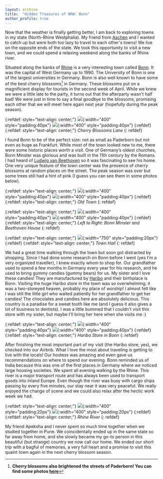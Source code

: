 ```yaml
---
layout: archive
title:  "Hidden Treasures of NRW: Bonn"
author_profile: true
---
```


Now that the weather is finally getting better, I am back to exploring towns in my state (North-Rhine Westphalia). My friend from [Aachen](https://mugdhak30.github.io/Hidden-Treasures-Of-NRW-Aachen/) and I wanted to catch up but were both too lazy to travel to each other's towns! We live on the opposite ends of the state. We took this opportunity to visit a new town, and we could spend a relaxing weekend along the banks of Rhine river.

Situated along the banks of [Rhine](https://en.wikipedia.org/wiki/Rhine) is a very interesting town called [Bonn](https://en.wikipedia.org/wiki/Bonn). It was the capital of West Germany up to 1990. The University of Bonn is one of the largest universities in Germany. Bonn is also well known to have some of the best cherry blossoms[^1] in Germany. These blossoms put on a magnificient display for tourists in the second week of April. While we knew we were a little late to the party, it turns out that the afterparty wasn't half bad! We were just in time to say a final goodbye to the blossoms, promising each other that we will meet here again next year (hopefully during the peak season). 

{:refdef: style="text-align: center;"}
![](/images/Bonn7.jpg){:width="400" style="padding:40px"}
![](/images/Bonn9.jpg){:width="400" style="padding:40px"}
{:refdef}
{:refdef: style="text-align: center;"}
*Cherry Blossoms Lane*
{: refdef}

I found Bonn to be of the perfect size: not as small as Paderborn but not even as huge as Frankfurt. While most of the town looked new to me, there were some historic places worth a visit. One of Germany’s oldest churches, Bonn Minster was glorious and was built in the 11th century by the Romans. I had heard of [Ludwig van Beethoven](https://en.wikipedia.org/wiki/Ludwig_van_Beethoven) so it was fascinating to see his home. One very unique feature of the town center was the presence of cherry blossoms at random places on the street. The peak season was over but some trees still had a hint of pink (I guess you can see them in some photos below).  


{:refdef: style="text-align: center;"}
![](/images/Bonn3.jpg){:width="400" style="padding:40px"}
![](/images/Bonn6.jpg){:width="400" style="padding:40px"}
{:refdef}
{:refdef: style="text-align: center;"}
*Old Town*
{: refdef}

{:refdef: style="text-align: center;"}
![](/images/Bonn5.jpg){:width="400" style="padding:40px"}
![](/images/Bonn8.jpg){:width="400" style="padding:40px"}
{:refdef}
{:refdef: style="text-align: center;"}
*Left to Right: Bonn Minster and Beethoven House*
{: refdef}

{:refdef: style="text-align: center;"}
![](/images/Bonn4.jpg){:width="750" style="padding:20px"}
{:refdef}
{:refdef: style="text-align: center;"}
*Town Hall*
{: refdef}

We had a great time walking through the town but soon got distracted by shopping. Since I had done some research on Bonn before I went (yes I'm a very organized traveller), I knew exactly whom to shop for. Our grandfather used to spend a few months in Germany every year for his research, and he used to bring gummy candies (gummy bears) for us. My sister and I love these candies! They are manufactured by [Haribo](https://en.wikipedia.org/wiki/Haribo) and their birthplace is Bonn. Visiting the huge Haribo store in the town was so overwhelming: it was a two-storeyed heaven, probably my place of worship! I almost felt like I was still the little girl who waited patiently for her grandfather to get her candies! The chocolates and candies here are absolutely delicious. This country is a paradise for a sweet tooth like me (and I guess it also gives a lot of business to dentists). I was a little bummed that I couldn't visit this store with my sister, but maybe I'll bring her here when she visits me :)

{:refdef: style="text-align: center;"}
![](/images/Bonn1.jpg){:width="400" style="padding:40px"}
![](/images/Bonn2.jpg){:width="400" style="padding:40px"}
{:refdef}
{:refdef: style="text-align: center;"}
*Haribo Store in Bonn*
{: refdef}

After finishing the most important part of my visit (the Haribo store, yes), we checked into our Airbnb. What I love the most about traveling is getting to live with the locals! Our hostess was amazing and even gave us recommendations on where to spend our evening. Bonn reminded us of India because this was one of the first places in Germany where we noticed large housing societies. We spent all evening walking by the Rhine. This river is a major transport route and has always been used to transport goods into inland Europe. Even though the river was busy with cargo ships passing by every five minutes, our stay near it was very peaceful. We really enjoyed the change of scene and we could also relax after the hectic work week we had. 

{:refdef: style="text-align: center;"}
![](/images/Bonn10.jpg){:width="400" style="padding:20px"}
![](/images/Bonn11.jpg){:width="400" style="padding:20px"}
{:refdef}
{:refdef: style="text-align: center;"}
*Rhine River*
{: refdef}

My friend Apeksha and I never spent so much time together when we studied together in Pune. We coincidentally ended up in the same state so far away from home, and she slowly became my go-to person in this beautiful (but strange) country we now call our home. We ended our short trip with a bagful of memories, a very full heart and a promise to visit this quaint town again in the next cherry blossom season.

[^1]: **Cherry blossoms also brightened the streets of Paderborn! You can find some photos [here](https://mugdhak30.github.io/photos_of_paderborn/)**